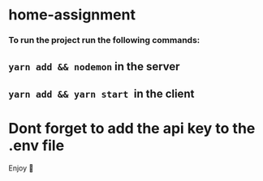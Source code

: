 # home-assignment

### To run the project run the following commands:

## `yarn add && nodemon` in the server

## `yarn add && yarn start `in the client

#

# Dont forget to add the api key to the .env file

Enjoy 💙
